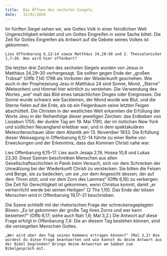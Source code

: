 ```yaml
---
title:  Das Öffnen des sechsten Siegels 
date:   31/01/2019
---
```


Im fünften Siegel sehen wir, wie Gottes Volk in einer feindlichen Welt Ungerechtigkeit erleidet und um Gottes Eingreifen in seine Sache bittet. Die Zeit für Gottes Eingreifen als Antwort auf die Gebete seines Volkes ist gekommen. 

`Lies Offenbarung 6,12–14 sowie Matthäus 24,29–30 und 2. Thessalonicher 1,7–10. Was wird hier offenbart?` 

Die letzten drei Zeichen des sechsten Siegels wurden von Jesus in Matthäus 24,29–30 vorhergesagt. Sie sollten gegen Ende der „großen Trübsal“ (Offb 7,14) 1798 als Vorboten der Wiederkunft geschehen. Wie auch in der Prophezeiung Jesu in Matthäus 24 sind Sonne, Mond, „Sterne“ (Meteoriten) und Himmel hier wörtlich zu verstehen. Die Verwendung des Wortes „wie“ malt das Bild eines tatsächlichen Dinges oder Ereignisses: Die Sonne wurde schwarz wie Sackleinen, der Mond wurde wie Blut, und die Sterne ﬁelen auf die Erde, als ob ein Feigenbaum seine letzten Feigen abschüttelt. Die Christen in der westlichen Welt erkannten die Erfüllung der Worte Jesu in der Reihenfolge dieser jeweiligen Zeichen: das Erdbeben von Lissabon 1755; der dunkle Tag am 19. Mai 1780, der im östlichen New York und südlichen Neuengland erlebbar war; und in dem spektakulären Meteoritenschauer über dem Atlantik am 13. November 1833. Die Erfüllung dieser Weissagung in Offenbarung 6,12–14 führte zu einer Reihe von Erweckungen und der Erkenntnis, dass das Kommen Christi nahe war. 

Lies Offenbarung 6,15–17. Lies auch Jesaja 2,19, Hosea 10,8 und Lukas 23,30. Diese Szenen beschreiben Menschen aus allen Gesellschaftsschichten in Panik beim Versuch, sich vor dem Schrecken der Umwälzung bei der Wiederkunft Christi zu verstecken. Sie bitten die Felsen und Berge, sie zu bedecken, um sie „vor dem Angesicht dessen, der auf dem Thron sitzt, und vor dem Zorn des Lammes“ (Offb 6,16) zu verbergen. Die Zeit für Gerechtigkeit ist gekommen, wenn Christus kommt, damit „er verherrlicht werde bei seinen Heiligen“ (2 Ths 1,10). Das Ende der bösen Menschen wird in Offenbarung 19,17–21 beschrieben. 

Die Szene schließt mit der rhetorischen Frage der  schreckensgeplagten Bösen: „Es ist gekommen der große Tag ihres Zorns und wer kann bestehen?“ (Offb 6,17; siehe auch Nah 1,6; Mal 3,2.) Die Antwort auf diese Frage erfolgt in Offenbarung 7,4: Die an diesem Tag bestehen können, sind die versiegelten Menschen Gottes. 

`„Wer wird aber den Tag seines Kommens ertragen können?" (Mal 3,2) Wie würdest du diese Frage beantworten und wie kannst du deine Antwort aus der Bibel begründen? Bringe deine Antworten am Sabbat zum Bibelgespräch mit.` 